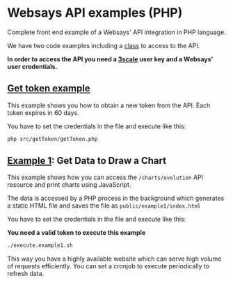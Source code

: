 # Websays API examples (PHP)
Complete front end example of a Websays' API integration in PHP language.

We have two code examples including a [class](src/Websays/API.php) to access to the API.

**In order to access the API you need a [3scale](https://websays.3scale.net) user key and a Websays' user credentials.**

## [Get token example](src/getToken/getToken.php)

This example shows you how to obtain a new token from the API. Each token expires in 60 days.

You have to set the credentials in the file and execute like this:

```bash
php src/getToken/getToken.php
```

## [Example 1](src/example1/example1.php): Get Data to Draw a Chart

This example shows how you can access the ```/charts/evolution``` API resource and print charts using JavaScript.

The data is accessed by a PHP process in the background which generates a static HTML file and saves the file as ```public/example1/index.html```

You have to set the credentials in the file and execute like this:

**You need a valid token to execute this example**

```bash
./execute.example1.sh
```

This way you have a highly available website which can serve high volume of requests efficiently. You can set a cronjob to execute periodically to refresh data.
